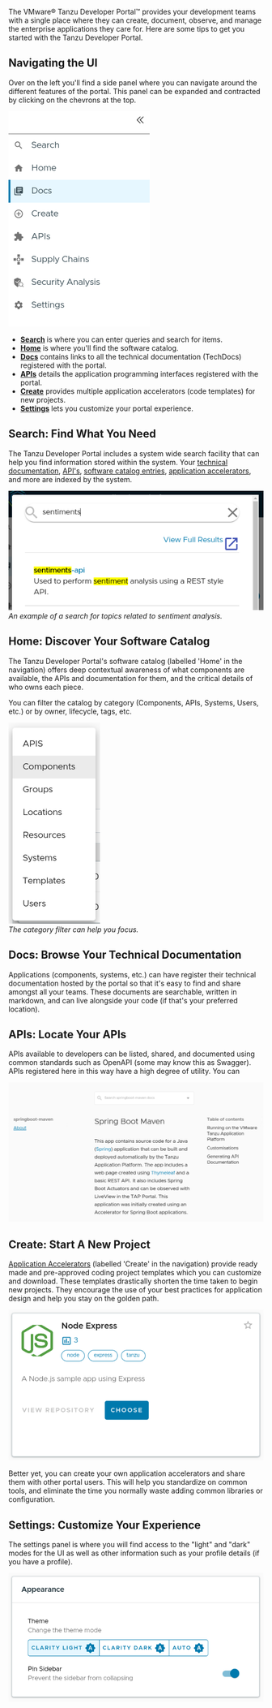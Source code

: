 The VMware® Tanzu Developer Portal™ provides your development teams with a single place where they can create, document, observe, and manage the enterprise applications they care for. Here are some tips to get you started with the Tanzu Developer Portal.

## Navigating the UI

Over on the left you'll find a side panel where you can navigate around the different features of the portal. This panel can be expanded and contracted by clicking on the chevrons at the top.  

![Navigation side panel](images/navigation.png)

* [**Search**](#search-find-what-you-need) is where you can enter queries and search for items.
* [**Home**](#home-discover-your-software-catalog) is where you'll find the software catalog.
* [**Docs**](#docs-browse-your-technical-documentation) contains links to all the technical documentation (TechDocs) registered with the portal.
* [**APIs**](#apis-locate-your-apis) details the application programming interfaces registered with the portal.
* [**Create**](#create-start-a-new-project) provides multiple application accelerators (code templates) for new projects.
* [**Settings**](#settings-customize-your-experience) lets you customize your portal experience.

## Search: Find What You Need

The Tanzu Developer Portal includes a system wide search facility that can help you find information stored within the system. Your [technical documentation](#browse-your-technical-documentation), [API's](#locate-your-apis), [software catalog entries](), [application accelerators](#start-a-new-project), and more are indexed by the system.

![Example of a search](images/sample-search.png)<br/>
*An example of a search for topics related to sentiment analysis.*


## Home: Discover Your Software Catalog

The Tanzu Developer Portal's software catalog (labelled 'Home' in the navigation) offers deep contextual awareness of what components are available, the APIs and documentation for them, and the critical details of who owns each piece.

You can filter the catalog by category (Components, APIs, Systems, Users, etc.) or by owner, lifecycle, tags, etc.

![Catalog filter by category](images/catalog.png)<br/>
*The category filter can help you focus.*

## Docs: Browse Your Technical Documentation

Applications (components, systems, etc.) can have register their technical documentation hosted by the portal so that it's easy to find and share amongst all your teams. These documents are searchable, written in markdown, and can live alongside your code (if that's your preferred location).

## APIs: Locate Your APIs

APIs available to developers can be listed, shared, and documented using common standards such as OpenAPI (some may know this as Swagger). APIs registered here in this way have a high degree of utility. You can 

![Example of a TechDoc site written for a Spring Boot component](images/sample-techdoc.png)

## Create: Start A New Project

[Application Accelerators](accelerators.md) (labelled 'Create' in the navigation) provide ready made and pre-approved coding project templates which you can customize and download. These templates drastically shorten the time taken to begin new projects. They encourage the use of your best practices for application design and help you stay on the golden path.

![Sample accelerator for Node.JS](images/sample-accelerator.png)

Better yet, you can create your own application accelerators and share them with other portal users. This will help you standardize on common tools, and eliminate the time you normally waste adding common libraries or configuration.

## Settings: Customize Your Experience

The settings panel is where you will find access to the "light" and "dark" modes for the UI as well as other information such as your profile details (if you have a profile).

![Settings](images/settings.png)